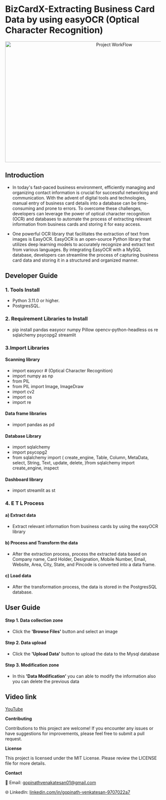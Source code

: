 # BizCardX-Extracting Business Card Data by using easyOCR (Optical Character Recognition)

<p align="center">
  <img src="https://github.com/gopinathvenkatesan01/BizCardDataExtraction/assets/162252390/7f89dceb-fa2f-49ad-a25a-1d71441abed0" alt="Project WorkFlow" width="690" height="390">
 </p>

## Introduction

* In today's fast-paced business environment, efficiently managing and organizing contact information is crucial for successful networking and communication. With the advent of digital tools and technologies, manual entry of business card details into a database can be time-consuming and prone to errors. To overcome these challenges, developers can leverage the power of optical character recognition (OCR) and databases to automate the process of extracting relevant information from business cards and storing it for easy access.

* One powerful OCR library that facilitates the extraction of text from images is EasyOCR. EasyOCR is an open-source Python library that utilizes deep learning models to accurately recognize and extract text from various languages. By integrating EasyOCR with a MySQL database, developers can streamline the process of capturing business card data and storing it in a structured and organized manner.

## Developer Guide

### 1. Tools Install

* Python 3.11.0 or higher.
* PostgresSQL.

### 2. Requirement Libraries to Install

* pip install pandas easyocr numpy Pillow opencv-python-headless os re sqlalchemy psycopg2 streamlit 

### 3.Import Libraries

#### Scanning library

* import easyocr # (Optical Character Recognition)
* import numpy as np
* from PIL
* from PIL import Image, ImageDraw
* import cv2
* import os
* import re

#### Data frame libraries

* import pandas as pd

#### Database Library

* import sqlalchemy
* import psycopg2
* from sqlalchemy import (
    create_engine,
    Table,
    Column,
    MetaData,
    select,
    String,
    Text,
    update,
    delete,
    )from sqlalchemy import create_engine, inspect

#### Dashboard library

* import streamlit as st

### 4. E T L Process

#### a) Extract data

* Extract relevant information from business cards by using the easyOCR library

#### b) Process and Transform the data

* After the extraction process, process the extracted data based on Company name, Card Holder, Designation, Mobile Number, Email, Website, Area, City, State, and Pincode is converted into a data frame.

#### c) Load data

* After the transformation process, the data is stored in the PostgresSQL database.

## User Guide

#### Step 1. Data collection zone
* Click the **'Browse Files'** button and select an image

#### Step 2. Data upload
* Click the **'Upload Data'** button to upload the data to the Mysql database

#### Step 3. Modification zone
* In this **'Data Modification'** you can able to modify the information also you can delete the previous data

## Video link
[YouTube](https://www.youtube.com/watch?v=jwVYD9CUopo)

**Contributing**

Contributions to this project are welcome! If you encounter any issues or have suggestions for improvements, please feel free to submit a pull request.

**License**

This project is licensed under the MIT License. Please review the LICENSE file for more details.

**Contact**

📧 Email: gopinathvenakatesan01@gmail.com

🌐 LinkedIn: [linkedin.com/in/gopinath-venkatesan-9707022a7](https://www.linkedin.com/in/gopinath-venkatesan-9707022a7/)

